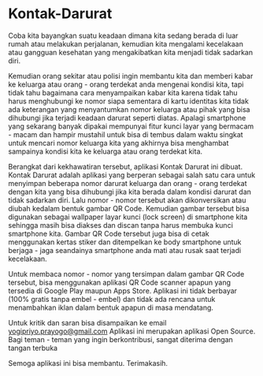 # Kontak-Darurat
Coba kita bayangkan suatu keadaan dimana kita sedang berada di luar rumah atau melakukan perjalanan, kemudian kita mengalami kecelakaan atau gangguan kesehatan yang mengakibatkan kita menjadi tidak sadarkan diri.

Kemudian orang sekitar atau polisi ingin membantu kita dan memberi kabar ke keluarga atau orang - orang terdekat anda mengenai kondisi kita, tapi tidak tahu bagaimana cara menyampaikan kabar kita karena tidak tahu harus menghubungi ke nomor siapa sementara di kartu identitas kita tidak ada keterangan yang menyantumkan nomor keluarga atau pihak yang bisa dihubungi jika terjadi keadaan darurat seperti diatas. Apalagi smartphone yang sekarang banyak dipakai mempunyai fitur kunci layar yang bermacam - macam dan hampir mustahil untuk bisa di tembus dalam waktu singkat untuk mencari nomor keluarga kita yang akhirnya bisa menghambat sampainya kondisi kita ke keluarga atau orang terdekat kita.

Berangkat dari kekhawatiran tersebut, aplikasi Kontak Darurat ini dibuat. Kontak Darurat adalah aplikasi yang berperan sebagai salah satu cara untuk menyimpan beberapa nomor darurat keluarga dan orang - orang terdekat dengan kita yang bisa dihubungi jika kita berada dalam kondisi darurat dan tidak sadarkan diri. Lalu nomor - nomor tersebut akan dikonversikan atau diubah kedalam bentuk gambar QR Code. Kemudian gambar tersebut bisa digunakan sebagai wallpaper layar kunci (lock screen) di smartphone kita sehingga masih bisa diakses dan discan tanpa harus membuka kunci smartphone kita. Gambar QR Code tersebut juga bisa di cetak menggunakan kertas stiker dan ditempelkan ke body smartphone untuk berjaga - jaga seandainya smartphone anda mati atau rusak saat terjadi kecelakaan.

Untuk membaca nomor - nomor yang tersimpan dalam gambar QR Code tersebut, bisa menggunakan aplikasi QR Code scanner apapun yang tersedia di Google Play maupun Apps Store. Aplikasi ini tidak berbayar (100% gratis tanpa embel - embel) dan tidak ada rencana untuk menambahkan iklan dalam bentuk apapun di masa mendatang.

Untuk kritik dan saran bisa disampaikan ke email yogipriyo.prayogo@gmail.com
Aplikasi ini merupakan aplikasi Open Source. Bagi teman - teman yang ingin berkontribusi, sangat diterima dengan tangan terbuka

Semoga aplikasi ini bisa membantu.
Terimakasih.
